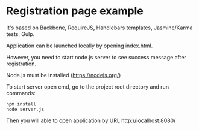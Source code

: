 # Registration page example

It's based on Backbone, RequireJS, Handlebars templates, Jasmine/Karma tests, Gulp.

Application can be launched locally by opening index.html.

However, you need to start node.js server to see success message after registration.

Node.js must be installed (https://nodejs.org/)

To start server open cmd, go to the project root directory and run commands:
```
npm install
node server.js
```
Then you will able to open application by URL http://localhost:8080/
